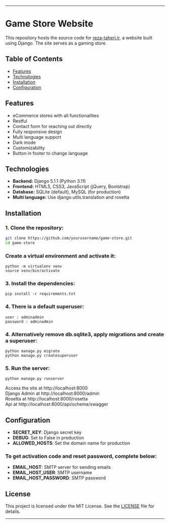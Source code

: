 * * *


# Game Store Website

This repository hosts the source code for [reza-taheri.ir](https://reza-taheri.ir), a website built using Django. The site serves as a gaming store.

## Table of Contents

- [Features](#features)
- [Technologies](#technologies)
- [Installation](#installation)
- [Configuration](#configuration)

## Features

- eCommerce stores with all functionalities
- Restful 
- Contact form for reaching out directly
- Fully responsive design
- Multi language support
- Dark mode
- Customizability
- Button in footer to change language

## Technologies

- **Backend:** Django 5.1.1 (Python 3.11)
- **Frontend:** HTML5, CSS3, JavaScript (jQuery, Bootstrap)
- **Database:** SQLite (default), MySQL (for production)
- **Multi language:** Use django.utils.translation and rosetta

## Installation

### 1. Clone the repository:

```bash
git clone https://github.com/yourusername/game-store.git
cd game-store
```

### Create a virtual environment and activate it:

```
python -m virtualenv venv
source venv/bin/activate
```

### 3. Install the dependencies:

```
pip install -r requirements.txt
```
### 4. There is a default superuser:

```
user : adminadmin
password : adminadmin
```

### 4. Alternatively remove db.sqlite3, apply migrations and create a superuser:

```
python manage.py migrate
python manage.py createsuperuser
```

### 5. Run the server:

```
python manage.py runserver
```

Access the site at http://localhost:8000<br>
Django Admin at http://localhost:8000/admin<br>
Rosetta at http://localhost:8000/rosetta<br>
Api at http://localhost:8000/api/schema/swagger<br>

## Configuration

- **SECRET_KEY**: Django secret key
- **DEBUG**: Set to False in production
- **ALLOWED_HOSTS**: Set the domain name for production
 ### To get activation code and reset password, complete below:
- **EMAIL_HOST**: SMTP server for sending emails
- **EMAIL_HOST_USER**: SMTP username
- **EMAIL_HOST_PASSWORD**: SMTP password

## License

This project is licensed under the MIT License. See the [LICENSE](https://github.com/RezaTaheri01/game-store/edit/main/LICENSE) file for details.


* * *
